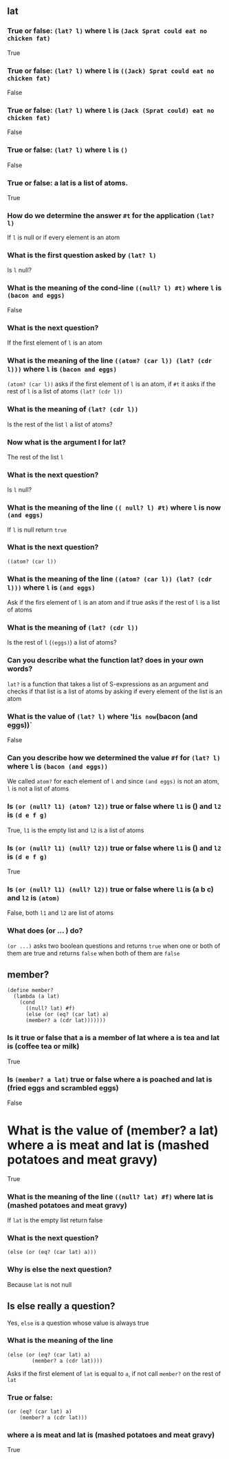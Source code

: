 ## lat

### True or false: `(lat? l)` where `l` is `(Jack Sprat could eat no chicken fat)`
True

### True or false: `(lat? l)` where `l` is `((Jack) Sprat could eat no chicken fat)`
False

### True or false: `(lat? l)` where `l` is `(Jack (Sprat could) eat no chicken fat)`
False

### True or false: `(lat? l)` where `l` is `()`
False

### True or false: a lat is a list of atoms.
True

### How do we determine the answer `#t` for the application `(lat? l)`
If `l` is null or if every element is an atom

### What is the first question asked by `(lat? l)`
Is `l` null?

### What is the meaning of the cond-line `((null? l) #t)` where `l` is `(bacon and eggs)`
False

### What is the next question?
If the first element of `l` is an atom

### What is the meaning of the line `((atom? (car l)) (lat? (cdr l)))` where `l` is `(bacon and eggs)`
`(atom? (car l))` asks if the first element of `l` is an atom, if `#t` it asks if the
rest of `l` is a list of atoms `(lat? (cdr l))`

### What is the meaning of `(lat? (cdr l))`
Is the rest of the list `l` a list of atoms?

### Now what is the argument l for lat?
The rest of the list `l`

### What is the next question?
Is `l` null?

### What is the meaning of the line `(( null? l) #t)` where `l` is now `(and eggs)`
If `l` is null return `true`

### What is the next question?
`((atom? (car l))`

### What is the meaning of the line `((atom? (car l)) (lat? (cdr l)))` where `l` is `(and eggs)`
Ask if the firs element of `l` is an atom and if true asks if the rest of `l` is a list of atoms

### What is the meaning of `(lat? (cdr l))`
Is the rest of `l` (`(eggs)`) a list of atoms?

### Can you describe what the function lat? does in your own words?
`lat?` is a function that takes a list of S-expressions as an argument and checks if that list is a list of atoms by asking if every element of the list is an atom

### What is the value of `(lat? l)` where 'l` is now `(bacon (and eggs))`
False

### Can you describe how we determined the value `#f` for `(lat? l)` where `l` is `(bacon (and eggs))`
We called `atom?` for each element of `l` and since `(and eggs)` is not an atom, `l` is not a list of atoms

### Is `(or (null? l1) (atom? l2))` true or false where `l1` is () and `l2` is `(d e f g)`
True, `l1` is the empty list and `l2` is a list of atoms

### Is `(or (null? l1) (null? l2))` true or false where `l1` is () and `l2` is `(d e f g)`
True

### Is `(or (null? l1) (null? l2))` true or false where `l1` is (a b c) and `l2` is `(atom)`
False, both `l1` and `l2` are list of atoms


### What does (or ... ) do?
`(or ...)` asks two boolean questions and returns `true` when one or both of them are true and returns `false` when both of them are `false`

## member?
```
(define member?
  (lambda (a lat)
    (cond
      ((null? lat) #f)
      (else (or (eq? (car lat) a)
      (member? a (cdr lat)))))))
```
### Is it true or false that a is a member of lat where a is tea and lat is (coffee tea or milk)
True

### Is `(member? a lat)` true or false where a is poached and lat is (fried eggs and scrambled eggs)
False

# What is the value of (member? a lat) where a is meat and lat is (mashed potatoes and meat gravy)
True

### What is the meaning of the line `((null? lat) #f)` where lat is (mashed potatoes and meat gravy)
If `lat` is the empty list return false

### What is the next question?
`(else (or (eq? (car lat) a)))`

### Why is else the next question?
Because `lat` is not null

## Is else really a question?
Yes, `else` is a question whose value is always true

### What is the meaning of the line
```
(else (or (eq? (car lat) a) 
        (member? a (cdr lat))))
```
Asks if the first element of `lat` is equal to `a`, if not call `member?` on the rest of `lat`


### True or false:
```
(or (eq? (car lat) a)
    (member? a (cdr lat)))
``` 
### where a is meat and lat is (mashed potatoes and meat gravy)
True





